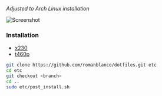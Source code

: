*Adjusted to Arch Linux installation*

![Screenshot](/screenshot.png "Screenshot")

### Installation

- [x230](https://github.com/romanblanco/dotfiles/tree/x230)
- [t460p](https://github.com/romanblanco/dotfiles/tree/t460p)

```sh
git clone https://github.com/romanblanco/dotfiles.git etc
cd etc
git checkout <branch>
cd ..
sudo etc/post_install.sh
```
